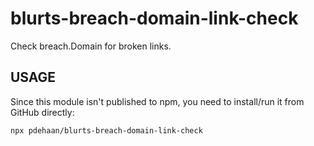 # blurts-breach-domain-link-check

Check breach.Domain for broken links.

## USAGE

Since this module isn't published to npm, you need to install/run it from GitHub directly:

```sh
npx pdehaan/blurts-breach-domain-link-check
```
